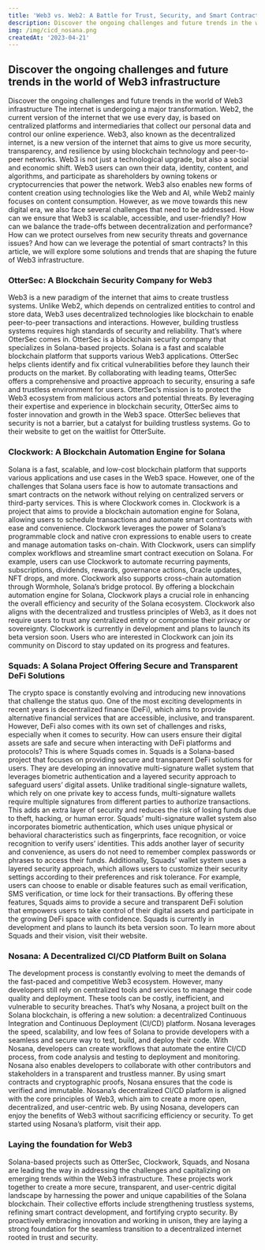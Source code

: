 ```yaml
---
title: 'Web3 vs. Web2: A Battle for Trust, Security, and Smart Contracts'
description: Discover the ongoing challenges and future trends in the world of Web3 infrastructure
img: /img/cicd_nosana.png
createdAt: '2023-04-21'
---
```


## Discover the ongoing challenges and future trends in the world of Web3 infrastructure

Discover the ongoing challenges and future trends in the world of Web3 infrastructure
The internet is undergoing a major transformation.
Web2, the current version of the internet that we use every day, 
is based on centralized platforms and intermediaries that collect our personal data and control our online experience.
Web3, also known as the decentralized internet, is a new version of the internet that aims to give us more security, 
transparency, and resilience by using blockchain technology and peer-to-peer networks.
Web3 is not just a technological upgrade, but also a social and economic shift.
Web3 users can own their data, identity, content, and algorithms, 
and participate as shareholders by owning tokens or cryptocurrencies that power the network. 
Web3 also enables new forms of content creation using technologies like the Web and AI, 
while Web2 mainly focuses on content consumption.
However, as we move towards this new digital era, we also face several challenges that need to be addressed. 
How can we ensure that Web3 is scalable, accessible, and user-friendly?
How can we balance the trade-offs between decentralization and performance? 
How can we protect ourselves from new security threats and governance issues? 
And how can we leverage the potential of smart contracts?
In this article, we will explore some solutions and trends that are shaping the future of Web3 infrastructure.

### OtterSec: A Blockchain Security Company for Web3

Web3 is a new paradigm of the internet that aims to create trustless systems. 
Unlike Web2, which depends on centralized entities to control and store data,
Web3 uses decentralized technologies like blockchain to enable peer-to-peer transactions and interactions. 
However, building trustless systems requires high standards of security and reliability. 
That’s where OtterSec comes in.
OtterSec is a blockchain security company that specializes in Solana-based projects.
Solana is a fast and scalable blockchain platform that supports various Web3 applications. 
OtterSec helps clients identify and fix critical vulnerabilities before they launch their products on the market. 
By collaborating with leading teams, OtterSec offers a comprehensive and proactive approach to security,
ensuring a safe and trustless environment for users.
OtterSec’s mission is to protect the Web3 ecosystem from malicious actors and potential threats. 
By leveraging their expertise and experience in blockchain security, 
OtterSec aims to foster innovation and growth in the Web3 space. 
OtterSec believes that security is not a barrier, but a catalyst for building trustless systems.
Go to their website to get on the waitlist for OtterSuite.

### Clockwork: A Blockchain Automation Engine for Solana

Solana is a fast, scalable, and low-cost blockchain platform that supports various applications and use cases 
in the Web3 space. However, one of the challenges that Solana users face is how to automate transactions and 
smart contracts on the network without relying on centralized servers or third-party services.
This is where Clockwork comes in. Clockwork is a project that aims to provide a blockchain automation engine for Solana, 
allowing users to schedule transactions and automate smart contracts with ease and convenience. 
Clockwork leverages the power of Solana’s programmable clock and native cron expressions to enable users to create and 
manage automation tasks on-chain.
With Clockwork, users can simplify complex workflows and streamline smart contract execution on Solana. 
For example, users can use Clockwork to automate recurring payments, subscriptions, dividends, rewards, 
governance actions, Oracle updates, NFT drops, and more. Clockwork also supports cross-chain automation 
through Wormhole, Solana’s bridge protocol.
By offering a blockchain automation engine for Solana, Clockwork plays a crucial role in enhancing the overall 
efficiency and security of the Solana ecosystem.
Clockwork also aligns with the decentralized and trustless principles of Web3, 
as it does not require users to trust any centralized entity or compromise their privacy or sovereignty.
Clockwork is currently in development and plans to launch its beta version soon. Users who are interested 
in Clockwork can join its community on Discord to stay updated on its progress and features.

### Squads: A Solana Project Offering Secure and Transparent DeFi Solutions

The crypto space is constantly evolving and introducing new innovations that challenge the status quo. 
One of the most exciting developments in recent years is decentralized finance (DeFi), which aims to provide 
alternative financial services that are accessible, inclusive, and transparent. However, DeFi also comes with 
its own set of challenges and risks, especially when it comes to security. How can users ensure their digital 
assets are safe and secure when interacting with DeFi platforms and protocols?
This is where Squads comes in. Squads is a Solana-based project that focuses on providing secure and transparent
DeFi solutions for users. They are developing an innovative multi-signature wallet system that leverages 
biometric authentication and a layered security approach to safeguard users’ digital assets. Unlike traditional 
single-signature wallets, which rely on one private key to access funds, multi-signature wallets require multiple 
signatures from different parties to authorize transactions. This adds an extra layer of security and reduces the 
risk of losing funds due to theft, hacking, or human error.
Squads’ multi-signature wallet system also incorporates biometric authentication, which uses unique physical or 
behavioral characteristics such as fingerprints, face recognition, or voice recognition to verify users’ identities. 
This adds another layer of security and convenience, as users do not need to remember complex passwords or phrases 
to access their funds. Additionally, Squads’ wallet system uses a layered security approach, which allows users to 
customize their security settings according to their preferences and risk tolerance. 
For example, users can choose to enable or disable features such as email verification, 
SMS verification, or time lock for their transactions.
By offering these features, Squads aims to provide a secure and transparent DeFi solution that empowers users to
take control of their digital assets and participate in the growing DeFi space with confidence. 
Squads is currently in development and plans to launch its beta version soon. To learn more about Squads and their 
vision, visit their website.

### Nosana: A Decentralized CI/CD Platform Built on Solana

The development process is constantly evolving to meet the demands of the fast-paced and competitive Web3 ecosystem. 
However, many developers still rely on centralized tools and services to manage their code quality and deployment. 
These tools can be costly, inefficient, and vulnerable to security breaches.
That’s why Nosana, a project built on the Solana blockchain, is offering a new solution: 
a decentralized Continuous Integration and Continuous Deployment (CI/CD) platform. 
Nosana leverages the speed, scalability, and low fees of Solana to provide developers with a 
seamless and secure way to test, build, and deploy their code.
With Nosana, developers can create workflows that automate the entire CI/CD process, 
from code analysis and testing to deployment and monitoring.
Nosana also enables developers to collaborate with other contributors and stakeholders in a 
transparent and trustless manner. By using smart contracts and cryptographic proofs, 
Nosana ensures that the code is verified and immutable.
Nosana’s decentralized CI/CD platform is aligned with the core principles of Web3, 
which aim to create a more open, decentralized, and user-centric web. 
By using Nosana, developers can enjoy the benefits of Web3 without sacrificing efficiency or security. 
To get started using Nosana’s platform, visit their app.

### Laying the foundation for Web3

Solana-based projects such as OtterSec, Clockwork, Squads, and Nosana are leading the way in addressing the challenges 
and capitalizing on emerging trends within the Web3 infrastructure. 
These projects work together to create a more secure, transparent, and user-centric digital landscape by harnessing 
the power and unique capabilities of the Solana blockchain. Their collective efforts include strengthening trustless 
systems, refining smart contract development, and fortifying crypto security. By proactively embracing innovation 
and working in unison, they are laying a strong foundation for the seamless 
transition to a decentralized internet rooted in trust and security.

